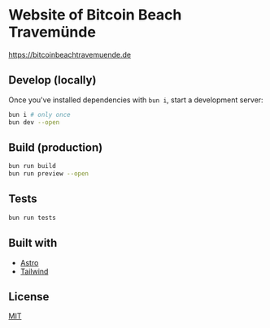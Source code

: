 # Website of Bitcoin Beach Travemünde

https://bitcoinbeachtravemuende.de

## Develop (locally)

Once you've installed dependencies with `bun i`, start a development server:

```bash
bun i # only once
bun dev --open
```

## Build (production)

```bash
bun run build
bun run preview --open
```

## Tests

```bash
bun run tests
```

## Built with

- [Astro](https://astro.build/)
- [Tailwind](https://tailwindcss.com)

## License

[MIT](./LICENSE)
